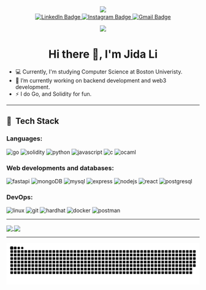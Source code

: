 <div id="header" align="center">
  <img src="https://media.giphy.com/media/M9gbBd9nbDrOTu1Mqx/giphy.gif" width="100"/>
</div>

<div id="badges" align="center">
  <a href="https://www.linkedin.com/in/jida-li/">
    <img src="https://img.shields.io/badge/LinkedIn-blue?style=for-the-badge&logo=linkedin&logoColor=white" alt="LinkedIn Badge"/>
  </a>
  <a href="https://www.instagram.com/jida_leeeee/">
   <img alt="Instagram Badge" src="https://img.shields.io/badge/Instagram-Red?style=for-the-badge&logo=instagram&logoColor=white&color=%23E4405F">
  </a>
  <a href="mailto:jidali03@bu.edu">
   <img alt="Gmail Badge" src="https://img.shields.io/badge/Gmail-Red?style=for-the-badge&logo=Gmail&logoColor=white&color=%23EA4335">
  </a>
</div>

<div>
  <p align="center">
    <img src="https://komarev.com/ghpvc/?username=jidalii&color=green" />
  </p>
</div>

<div align="center">
  <h1>Hi there 👋, I'm Jida Li</h1>
</div>

- 💻 Currently, I'm studying Computer Science at Boston Univeristy.
- 🔭 I’m currently working on backend development and web3 development.
- ⚡ I do Go, and Solidity for fun.

---

## 🚀 &nbsp;Tech Stack

<p align="left">

<h3> Languages: </h3>
<p align="left">
<img src="https://cdn.jsdelivr.net/gh/devicons/devicon@latest/icons/go/go-original.svg" alt="go" width="45" height="45"/>  
<img src="https://cdn.jsdelivr.net/gh/devicons/devicon/icons/solidity/solidity-original.svg" alt="solidity" width="45" height="45"/>
<img src="https://cdn.jsdelivr.net/gh/devicons/devicon/icons/python/python-original.svg" alt="python" width="45" height="45"/>  
<img src="https://cdn.jsdelivr.net/gh/devicons/devicon/icons/javascript/javascript-original.svg" alt="javascript" width="45" height="45"/>
<img src="https://cdn.jsdelivr.net/gh/devicons/devicon/icons/c/c-original.svg" alt="c" width="45" height="45"/>
<img src="https://cdn.jsdelivr.net/gh/devicons/devicon/icons/ocaml/ocaml-original.svg" alt="ocaml" width="45" height="45"/>
<!-- <img src="https://cdn.jsdelivr.net/gh/devicons/devicon/icons/typescript/typescript-original.svg" alt="typescript" width="45" height="45"/> -->
</p>

<h3> Web developments and databases: </h3>
<p align="left">
<img src="https://cdn.jsdelivr.net/gh/devicons/devicon/icons/fastapi/fastapi-original.svg" alt="fastapi" width="45" height="45"/>  
<img src="https://cdn.jsdelivr.net/gh/devicons/devicon/icons/mongodb/mongodb-original.svg" alt="mongoDB" width="45" height="45"/>
<img src="https://cdn.jsdelivr.net/gh/devicons/devicon@latest/icons/mysql/mysql-original.svg" alt="mysql" width="45" height="45"/>
<img src="https://cdn.jsdelivr.net/gh/devicons/devicon/icons/express/express-original.svg" alt="express" width="45" height="45"/> 
<img src="https://cdn.jsdelivr.net/gh/devicons/devicon@latest/icons/nodejs/nodejs-original.svg" alt="nodejs" width="45" height="45"/>
<img src="https://cdn.jsdelivr.net/gh/devicons/devicon/icons/react/react-original.svg" alt="react" width="45" height="45"/>
<img src="https://cdn.jsdelivr.net/gh/devicons/devicon/icons/postgresql/postgresql-original.svg" alt="postgresql" width="45" height="45"/>
<!-- <img src="https://cdn.jsdelivr.net/gh/devicons/devicon/icons/sqlite/sqlite-original.svg" alt="sqlite" width="45" height="45"/> -->
</p>

<h3> DevOps: </h3>
<p align="left">
<img src="https://cdn.jsdelivr.net/gh/devicons/devicon@latest/icons/linux/linux-original.svg" alt="linux" width="45" height="45" />
<img src="https://cdn.jsdelivr.net/gh/devicons/devicon/icons/git/git-original.svg" alt="git" width="45" height="45"/>
<img src="https://cdn.jsdelivr.net/gh/devicons/devicon@latest/icons/hardhat/hardhat-original.svg" alt="hardhat" width="45" height="45" />
<img src="https://cdn.jsdelivr.net/gh/devicons/devicon@latest/icons/docker/docker-original.svg"  alt="docker" width="45" height="45" />
<img src="https://cdn.jsdelivr.net/gh/devicons/devicon@latest/icons/postman/postman-original.svg" alt="postman" width="45" height="45" />
                    
          
</p>
        
</p>

---

<a href="https://github.com/jidalii/jidalii">
  <img height=200 align="center" src="https://github-readme-stats-git-master-jidalii.vercel.app/api/top-langs?username=jidalii&layout=compact&count-private=true&hide=EJS,jupyter%20notebook,html,css,MakeFile&langs_count=6&card_width=300" />
</a>
<a href="https://github.com/jidalii/github-readme-stats">
  <img height=200 align="center" src="https://github-readme-stats-git-master-jidalii.vercel.app/api?username=jidalii&count-private=true&rank_icon=github&show_icons=true&card_width=320" />
</a>

---

<picture>
  <source media="(prefers-color-scheme: dark)" srcset="https://raw.githubusercontent.com/platane/platane/output/github-contribution-grid-snake-dark.svg">
  <source media="(prefers-color-scheme: light)" srcset="https://raw.githubusercontent.com/platane/platane/output/github-contribution-grid-snake.svg">
  <img alt="github contribution grid snake animation" src="https://raw.githubusercontent.com/platane/platane/output/github-contribution-grid-snake.svg">
</picture>
